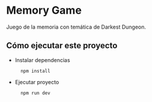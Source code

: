 # Memory Game

Juego de la memoria con temática de Darkest Dungeon.

## Cómo ejecutar este proyecto

- Instalar dependencias

  ```
    npm install
  ```

- Ejecutar proyecto

  ```
    npm run dev
  ```

